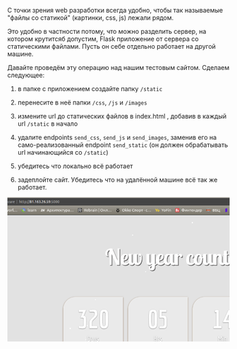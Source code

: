 С точки зрения web разработки всегда удобно, чтобы так называемые
    "файлы со статикой" (картинки, css, js) лежали рядом.

Это удобно в частности потому, что можно разделить сервер, на котором крутитсяб
    допустим, Flask приложение от сервера со статическими файлами. Пусть он себе
    отдельно работает на другой машине.

Давайте проведём эту операцию над нашим тестовым сайтом. Сделаем следующее:

1. в папке с приложением создайте папку `/static`

2. перенесите в неё папки `/css`, `/js` и `/images`

3. измените url до статических файлов в index.html , добавив в каждый url `/static` в начало

4. удалите endpoints `send_css`, `send_js` и `send_images`, заменив его на
    само-реализованный endpoint `send_static` (он должен обрабатывать url начинающийся со `/static`)

5. убедитесь что локально всё работает

6. задеплойте сайт. Убедитесь что на удалённой машине всё так же работает.


![img_1.png](img_1.png)